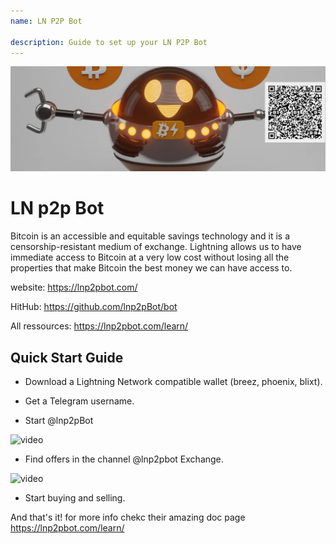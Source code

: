 ```yaml
---
name: LN P2P Bot

description: Guide to set up your LN P2P Bot
---
```


![cover](assets/cover.jpeg)

# LN p2p Bot

Bitcoin is an accessible and equitable savings technology and it is a censorship-resistant medium of exchange. Lightning allows us to have immediate access to Bitcoin at a very low cost without losing all the properties that make Bitcoin the best money we can have access to.

website: https://lnp2pbot.com/

HitHub: https://github.com/lnp2pBot/bot

All ressources: https://lnp2pbot.com/learn/

## Quick Start Guide

- Download a Lightning Network compatible wallet (breez, phoenix, blixt).

- Get a Telegram username.

- Start @lnp2pBot

![video](assets/1.gif)

- Find offers in the channel @lnp2pbot Exchange.

![video](assets/2.gif)

- Start buying and selling.

And that's it! for more info chekc their amazing doc page https://lnp2pbot.com/learn/
